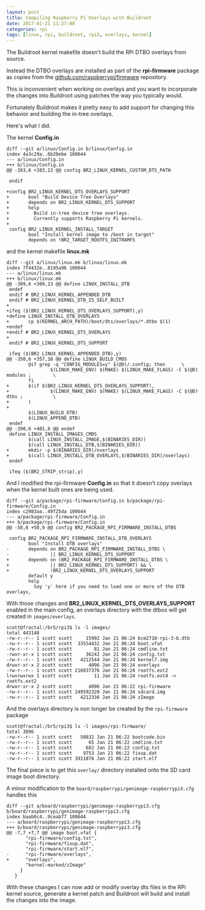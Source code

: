 ```yaml
---
layout: post
title: Compiling Raspberry Pi Overlays with Buildroot
date: 2017-01-21 11:27:00
categories: rpi
tags: [linux, rpi, buildroot, rpi3, overlays, kernel]
---
```


The Buildroot kernel makefile doesn't build the RPi DTBO overlays from source.

Instead the DTBO overlays are installed as part of the **rpi-firmware** package as copies from the [github.com/raspberrypi/firmware][rpi-firmware-repo] repository.

This is inconvenient when working on overlays and you want to incorporate the changes into Buildroot using patches the way you typically would.

Fortunately Buildroot makes it pretty easy to add support for changing this behavior and building the in-tree overlays.

Here's what I did.

The kernel **Config.in**

    diff --git a/linux/Config.in b/linux/Config.in
    index 4a3c29a..6b20ebe 100644
    --- a/linux/Config.in
    +++ b/linux/Config.in
    @@ -383,6 +383,13 @@ config BR2_LINUX_KERNEL_CUSTOM_DTS_PATH

     endif

    +config BR2_LINUX_KERNEL_DTS_OVERLAYS_SUPPORT
    +       bool "Build Device Tree Overlays"
    +       depends on BR2_LINUX_KERNEL_DTS_SUPPORT
    +       help
    +         Build in-tree device tree overlays.
    +         Currently supports Raspberry Pi kernels.
    +
     config BR2_LINUX_KERNEL_INSTALL_TARGET
            bool "Install kernel image to /boot in target"
            depends on !BR2_TARGET_ROOTFS_INITRAMFS

and the kernel makefile **linux.mk**

    diff --git a/linux/linux.mk b/linux/linux.mk
    index 7f4432e..8195a96 100644
    --- a/linux/linux.mk
    +++ b/linux/linux.mk
    @@ -309,6 +309,13 @@ define LINUX_INSTALL_DTB
     endef
     endif # BR2_LINUX_KERNEL_APPENDED_DTB
     endif # BR2_LINUX_KERNEL_DTB_IS_SELF_BUILT
    +
    +ifeq ($(BR2_LINUX_KERNEL_DTS_OVERLAYS_SUPPORT),y)
    +define LINUX_INSTALL_DTB_OVERLAYS
    +       cp $(KERNEL_ARCH_PATH)/boot/dts/overlays/*.dtbo $(1)
    +endef
    +endif # BR2_LINUX_KERNEL_DTS_OVERLAYS
    +
     endif # BR2_LINUX_KERNEL_DTS_SUPPORT

     ifeq ($(BR2_LINUX_KERNEL_APPENDED_DTB),y)
    @@ -350,6 +357,10 @@ define LINUX_BUILD_CMDS
            @if grep -q "CONFIG_MODULES=y" $(@D)/.config; then      \
                    $(LINUX_MAKE_ENV) $(MAKE) $(LINUX_MAKE_FLAGS) -C $(@D) modules ;        \
            fi
    +       $(if $(BR2_LINUX_KERNEL_DTS_OVERLAYS_SUPPORT),
    +               $(LINUX_MAKE_ENV) $(MAKE) $(LINUX_MAKE_FLAGS) -C $(@D) dtbs ;           \
    +       )
    +
            $(LINUX_BUILD_DTB)
            $(LINUX_APPEND_DTB)
     endef
    @@ -390,6 +401,8 @@ endef
     define LINUX_INSTALL_IMAGES_CMDS
            $(call LINUX_INSTALL_IMAGE,$(BINARIES_DIR))
            $(call LINUX_INSTALL_DTB,$(BINARIES_DIR))
    +       mkdir -p $(BINARIES_DIR)/overlays
    +       $(call LINUX_INSTALL_DTB_OVERLAYS,$(BINARIES_DIR)/overlays)
     endef
    
     ifeq ($(BR2_STRIP_strip),y)


And I modified the rpi-firmware **Config.in** so that it doesn't copy overlays when the kernel built ones are being used.

    diff --git a/package/rpi-firmware/Config.in b/package/rpi-firmware/Config.in
    index c2983aa..49f25da 100644
    --- a/package/rpi-firmware/Config.in
    +++ b/package/rpi-firmware/Config.in
    @@ -58,8 +58,9 @@ config BR2_PACKAGE_RPI_FIRMWARE_INSTALL_DTBS
    
     config BR2_PACKAGE_RPI_FIRMWARE_INSTALL_DTB_OVERLAYS
            bool "Install DTB overlays"
    -       depends on BR2_PACKAGE_RPI_FIRMWARE_INSTALL_DTBS \
    -               || BR2_LINUX_KERNEL_DTS_SUPPORT
    +       depends on (BR2_PACKAGE_RPI_FIRMWARE_INSTALL_DTBS \
    +               || BR2_LINUX_KERNEL_DTS_SUPPORT) && \
    +               !BR2_LINUX_KERNEL_DTS_OVERLAYS_SUPPORT
            default y
            help
              Say 'y' here if you need to load one or more of the DTB overlays,


With those changes and **BR2\_LINUX\_KERNEL\_DTS\_OVERLAYS\_SUPPORT** enabled in the main config, an overlays directory with the dtbos will get created in `images/overlays`.

    scott@fractal:/br5/rpi3$ ls -l images/
    total 443148
    -rw-r--r-- 1 scott scott     15992 Jan 21 06:24 bcm2710-rpi-3-b.dtb
    -rw-r--r-- 1 scott scott  33554432 Jan 21 06:24 boot.vfat
    -rw-r--r-- 1 scott scott        81 Jan 21 06:24 cmdline.txt
    -rwxr-xr-x 1 scott scott     36242 Jan 21 06:24 config.txt
    -rw-r--r-- 1 scott scott   4212544 Jan 21 06:24 kernel7.img
    drwxr-xr-x 2 scott scott      4096 Jan 21 06:24 overlays
    -rw-r--r-- 1 scott scott 216037376 Jan 21 06:24 rootfs.ext2
    lrwxrwxrwx 1 scott scott        11 Jan 21 06:24 rootfs.ext4 -> rootfs.ext2
    drwxr-xr-x 2 scott scott      4096 Jan 21 06:22 rpi-firmware
    -rw-r--r-- 1 scott scott 249592320 Jan 21 06:24 sdcard.img
    -rw-r--r-- 1 scott scott   4212336 Jan 21 06:24 zImage


And the overlays directory is non longer be created by the `rpi-firmware` package

    scott@fractal:/br5/rpi3$ ls -l images/rpi-firmware/
    total 3896
    -rw-r--r-- 1 scott scott   50832 Jan 21 06:22 bootcode.bin
    -rw-r--r-- 1 scott scott      65 Jan 21 06:22 cmdline.txt
    -rw-r--r-- 1 scott scott     682 Jan 21 06:22 config.txt
    -rw-r--r-- 1 scott scott    9753 Jan 21 06:22 fixup.dat
    -rw-r--r-- 1 scott scott 3911876 Jan 21 06:22 start.elf


The final piece is to get this `overlay/` directory installed onto the SD card image boot directory. 

A minor modification to the `board/raspberrypi/genimage-raspberrypiX.cfg` handles this
 
    diff --git a/board/raspberrypi/genimage-raspberrypi3.cfg b/board/raspberrypi/genimage-raspberrypi3.cfg
    index baab0c4..9ceab77 100644
    --- a/board/raspberrypi/genimage-raspberrypi3.cfg
    +++ b/board/raspberrypi/genimage-raspberrypi3.cfg
    @@ -7,7 +7,7 @@ image boot.vfat {
           "rpi-firmware/config.txt",
           "rpi-firmware/fixup.dat",
           "rpi-firmware/start.elf",
    -      "rpi-firmware/overlays",
    +      "overlays",
           "kernel-marked/zImage"
         }
       }


With these changes I can now add or modify overlay dts files in the RPi kernel source, generate a kernel patch and Buildroot will build and install the changes into the image.

[rpi-firmware-repo]: https://github.com/raspberrypi/firmware
